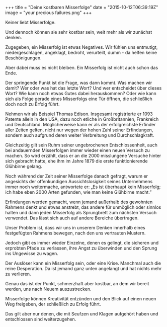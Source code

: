 +++
title = "Deine kostbaren Misserfolge"
date = "2015-10-12T06:39:19Z"
image = "your precious failures.png"
+++

Keiner liebt Misserfolge.

Und dennoch können sie sehr kostbar sein, weit mehr als wir zunächst denken.

Zugegeben, ein Misserfolg ist etwas Negatives. Wir fühlen uns entmutigt, niedergeschlagen, angeklagt, bedroht, verurteilt, dumm - da helfen keine Beschönigungen.

Aber dabei muss es nicht bleiben. Ein Misserfolg ist nicht auch schon das Ende.

Der springende Punkt ist die Frage, was dann kommt. Was machen wir damit? Wer oder was hat das letzte Wort? Und wer entscheidet über dieses Wort? Wie kann noch etwas Gutes dabei herauskommen? Oder wie kann sich als Folge gerade eines Misserfolgs eine Tür öffnen, die schließlich doch noch zu Erfolg führt.

Nehmen wir als Beispiel Thomas Edison. Insgesamt registrierte er 1093 Patente allein in den USA, dazu noch etliche in Großbritannien, Frankreich und Deutschland. Möglicherweise kann er als der erfolgreichste Erfinder aller Zeiten gelten, nicht nur wegen der hohen Zahl seiner Erfindungen, sondern auch aufgrund deren weiter Verbreitung und Durchschlagkraft.

Gleichzeitig gilt sein Ruhm seiner ungebrochenen Entschlossenheit, auch bei andauernden Misserfolgen immer wieder einen neuen Versuch zu machen. So wird erzählt, dass er an die 2000 misslungene Versuche hinter sich gebracht hatte, ehe ihm im Jahre 1879 die erste funktionierende Glühbirne gelang.

Noch während der Zeit seiner Misserfolge danach gefragt, warum er angesichts der offenkundigen Aussichtslosigkeit seines Unternehmens immer noch weitermache, antwortete er: „Es ist überhaupt kein Misserfolg; ich habe eben 2000 Arten gefunden, wie man keine Glühbirne macht.”

Erfindungen werden gemacht, wenn jemand außerhalb des gewohnten Rahmens denkt und etwas anstrebt, das andere für unmöglich oder sinnlos halten und dann jeden Misserfolg als Sprungbrett zum nächsten Versuch verwendet. Das lässt sich auch auf andere Bereiche übertragen.

Unser Problem ist, dass wir uns in unserem Denken innerhalb eines festgefügten Rahmens bewegen, nach den uns vertrauten Mustern.

Jedoch gibt es immer wieder Einzelne, denen es gelingt, die sicheren und erprobten Pfade zu verlassen, ihre Angst zu überwinden und den Sprung ins Ungewisse zu wagen.

Der Auslöser kann ein Misserfolg sein, oder eine Krise. Manchmal auch die reine Desperation. Da ist jemand ganz unten angelangt und hat nichts mehr zu verlieren.

Genau das ist der Punkt, schmerzhaft aber kostbar, an dem wir bereit werden, uns nach Neuem auszustrecken.

Misserfolge können Kreativität entzünden und den Blick auf einen neuen Weg freigeben, der schließlich zu Erfolg führt.

Das gilt aber nur denen, die mit Seufzen und Klagen aufgehört haben und entschlossen sind weiterzugehen.
